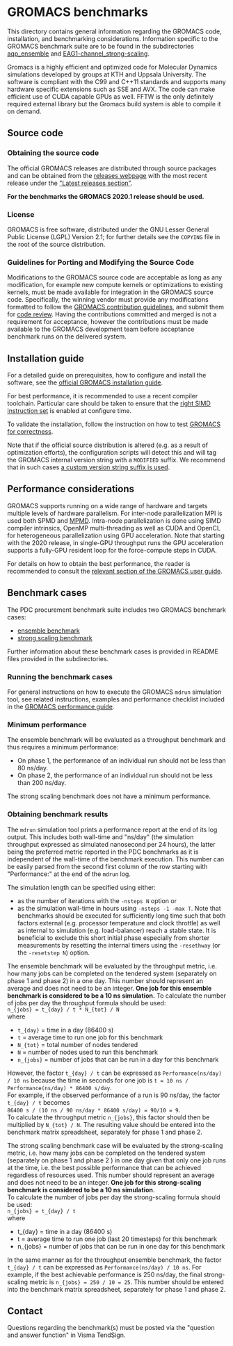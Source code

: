 # GROMACS benchmarks

This directory contains general information regarding the GROMACS
code, installation, and benchmarking considerations.  Information
specific to the GROMACS benchmark suite are to be found in the
subdirectories [aqp_ensemble](./aqp_ensemble) and
[EAG1-channel_strong-scaling](./EAG1-channel_strong-scaling).

Gromacs is a highly efficient and optimized code for Molecular
Dynamics simulations developed by groups at KTH and Uppsala
University. The software is compliant with the C99 and C++11 standards
and supports many hardware specific extensions such as SSE and
AVX. The code can make efficient use of CUDA capable GPUs as
well. FFTW is the only definitely required external library but the
Gromacs build system is able to compile it on demand.

## Source code

### Obtaining the source code

The official GROMACS releases are distributed through source
packages and can be obtained from the [releases
webpage](http://manual.gromacs.org) with the most recent release under
the ["Latest releases
section"](http://manual.gromacs.org/#latest-releases).

**For the benchmarks the GROMACS 2020.1 release should be used.**

### License

GROMACS is free software, distributed under the GNU Lesser General
Public License (LGPL) Version 2.1; for further details see the
``COPYING`` file in the root of the source distribution.

### Guidelines for Porting and Modifying the Source Code

Modifications to the GROMACS source code are acceptable as long as any
modification, for example new compute kernels or optimizations to
existing kernels, must be made available for integration in the
GROMACS source code.  Specifically, the winning vendor must provide
any modifications formatted to follow the [GROMACS contribution
guidelines](http://manual.gromacs.org/documentation/current/dev-manual/contribute.html),
and submit them for [code
review](http://manual.gromacs.org/documentation/current/dev-manual/change-management.html).
Having the contributions committed and merged is not a requirement for
acceptance, however the contributions must be made available to the
GROMACS development team before acceptance benchmark runs on the
delivered system.

## Installation guide

For a detailed guide on prerequisites, how to configure and install
the software, see the [official GROMACS installation
guide](http://manual.gromacs.org/documentation/current/install-guide/index.html).

For best performance, it is recommended to use a recent compiler
toolchain. Particular care should be taken to ensure that the [right
SIMD instruction
set](http://manual.gromacs.org/documentation/current/install-guide/index.html#simd-support)
is enabled at configure time.

To validate the installation, follow the instruction on how to test
[GROMACS for
correctness](http://manual.gromacs.org/documentation/2020/install-guide/index.html#testing-gromacs-for-correctness).

Note that if the official source distribution is altered (e.g. as a
result of optimization efforts), the configuration scripts will detect
this and will tag the GROMACS internal version string with a
`MODIFIED` suffix. We recommend that in such cases [a custom version
string suffix is
used](http://manual.gromacs.org/documentation/2020/install-guide/index.html#validating-gromacs-for-source-code-modifications).

## Performance considerations

GROMACS supports running on a wide range of hardware and targets
multiple levels of hardware parallelism.  For inter-node
parallelization MPI is used both SPMD and
[MPMD](http://manual.gromacs.org/documentation/2020/user-guide/mdrun-performance.html#).
Intra-node parallelization is done using SIMD compiler intrinsics,
OpenMP multi-threading as well as CUDA and OpenCL for heterogeneous
parallelization using GPU acceleration. Note that starting with the
2020 release, in single-GPU throughput runs the GPU acceleration
supports a fully-GPU resident loop for the force-compute steps in
CUDA.

For details on how to obtain the best performance, the reader is
recommended to consult the [relevant section of the GROMACS user
guide](http://manual.gromacs.org/documentation/2020/user-guide/mdrun-performance.html#).

## Benchmark cases

The PDC procurement benchmark suite includes two GROMACS benchmark
cases:

- [ensemble benchmark](./aqp_ensemble)
- [strong scaling benchmark](./EAG1-channel_strong-scaling)

Further information about these benchmark cases is provided in README
files provided in the subdirectories.


### Running the benchmark cases

For general instructions on how to execute the GROMACS ``mdrun``
simulation tool, see related instructions, examples and performance
checklist included in the [GROMACS performance
guide](http://manual.gromacs.org/documentation/2020/user-guide/mdrun-performance.html#running-mdrun-within-a-single-node).

### Minimum performance

The ensemble benchmark will be evaluated as a throughput benchmark 
and thus requires a minimum performance:

- On phase 1, the performance of an individual run should not be 
  less than 80 ns/day.
- On phase 2, the performance of an individual run should not be 
  less than 200 ns/day.

The strong scaling benchmark does not have a minimum performance.

### Obtaining benchmark results

The ``mdrun`` simulation tool prints a performance report at the end
of its log output.  This includes both wall-time and "ns/day" (the
simulation throughput expressed as simulated nanosecond per 24 hours),
the latter being the preferred metric reported in the PDC benchmarks
as it is independent of the wall-time of the benchmark execution.
This number can be easily parsed from the second first column of the
row starting with "Performance:" at the end of the ``mdrun`` log.

The simulation length can be specified using either:
- as the number of iterations with the ``-nsteps N`` option or
- as the simulation wall-time in hours using ``-nsteps -1 -max T``.
Note that benchmarks should be executed for sufficiently long time
such that both factors external (e.g. processor temperature and clock
throttle) as well as internal to simulation (e.g. load-balancer) reach
a stable state.  It is beneficial to exclude this short initial phase
especially from shorter measurements by resetting the internal timers
using the `-resethway` (or the `-resetstep N`) option.

The ensemble benchmark will be evaluated by the throughput metric,
i.e. how many jobs can be completed on the tendered system (separately
on phase 1 and phase 2) in a one day. This number should represent an
average and does not need to be an integer.
**One job for this ensemble benchmark is considered to be a 10 ns simulation.**
To calculate the number of jobs per day the throughput formula 
should be used:  
`n_{jobs} = t_{day} / t * N_{tot} / N`  
where
- `t_{day}` = time in a day (86400 s)
- `t` = average time to run one job for this benchmark
- `N_{tot}` = total number of nodes tendered
- `N` = number of nodes used to run this benchmark
- `n_{jobs}` = number of jobs that can be run in a day for this benchmark 

However, the factor `t_{day} / t` can be expressed as 
`Performance(ns/day) / 10 ns` because the time in seconds for one job is 
`t = 10 ns / Performance(ns/day) * 86400 s/day`.  
For example, if the observed performance 
of a run is 90 ns/day, the factor `t_{day} / t` becomes  
`86400 s / (10 ns / 90 ns/day * 86400 s/day) = 90/10 = 9`.  
To calculate the throughput metric `n_{jobs}`, this factor should 
then be multiplied by `N_{tot} / N`. The resulting value should be 
entered into the benchmark matrix spreadsheet, separately for phase 
1 and phase 2.

The strong scaling benchmark case will be evaluated by the
strong-scaling metric, i.e. how many jobs can be completed on the
tendered system (separately on phase 1 and phase 2 ) in one day given
that only one job runs at the time, i.e. the best possible performance 
that can be achieved regardless of resources used. 
This number should represent an
average and does not need to be an integer.  **One job for this
strong-scaling benchmark is considered to be a 10 ns simulation**.  
To calculate the number of jobs per day the strong-scaling formula
should be used:  
`n_{jobs} = t_{day} / t`   
where 
- t_{day} = time in a day (86400 s)
- t = average time to run one job (last 20 timesteps) for this benchmark
- n_{jobs} = number of jobs that can be run in one day for this benchmark

In the same manner as for the throughput ensemble benchmark, the factor 
`t_{day} / t` can be expressed as `Performance(ns/day) / 10 ns`. For 
example, if the best achievable performance is 250 ns/day, the final 
strong-scaling metric is `n_{jobs} = 250 / 10 = 25`. This number should 
be entered into the benchmark matrix spreadsheet, separately for phase 1 
and phase 2.

## Contact

Questions regarding the benchmark(s) must be posted via the "question and answer function" in Visma TendSign.
